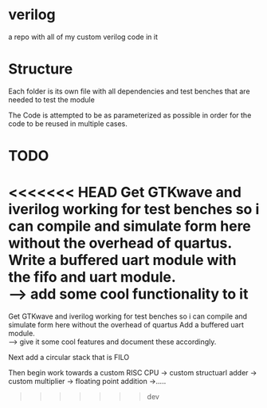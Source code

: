 # verilog
a repo with all of my custom verilog code in it


# Structure
Each folder is its own file with all dependencies and test benches that are needed to test the module

The Code is attempted to be as parameterized as possible in order for the code to be reused in multiple cases.


# TODO
<<<<<<< HEAD
Get GTKwave and iverilog working for test benches so i can compile and simulate form here without the overhead of quartus.  
Write a buffered uart module with the fifo and uart module.  
--> add some cool functionality to it
=======
Get GTKwave and iverilog working for test benches so i can compile and simulate form here without the overhead of quartus
Add a buffered uart module.  
--> give it some cool features and document these accordingly.

Next add a circular stack that is FILO

Then begin work towards a custom RISC CPU
-> custom structuarl adder
-> custom multiplier
-> floating point addition
->.....
>>>>>>> dev
